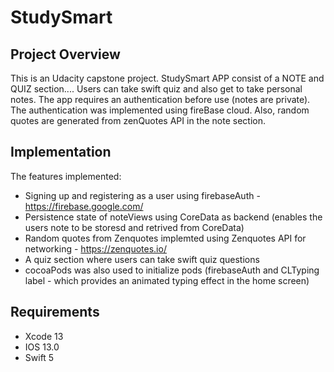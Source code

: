 # StudySmart
## Project Overview

This is an Udacity capstone project. StudySmart APP consist of a NOTE and QUIZ section.... Users can take swift quiz and also get to take personal notes. The app requires an authentication before use (notes are private). The authentication was implemented using fireBase cloud. Also, random quotes are generated from zenQuotes API in the note section.

## Implementation

The features implemented:

* Signing up and registering as a user using firebaseAuth - https://firebase.google.com/
* Persistence state of noteViews using CoreData as backend (enables the users note to be storesd and retrived from CoreData)
* Random quotes from Zenquotes implemted using Zenquotes API for networking - https://zenquotes.io/
* A quiz section where users can take swift quiz questions
* cocoaPods was also used to initialize pods (firebaseAuth and CLTyping label -  which provides an animated typing effect in the home screen)

## Requirements
* Xcode 13
* IOS 13.0
* Swift 5

